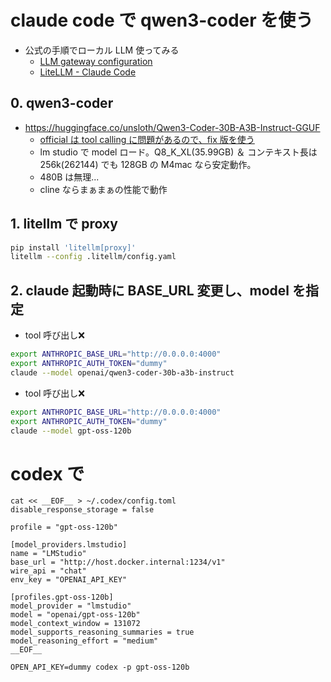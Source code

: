 # claude code で qwen3-coder を使う

- 公式の手順でローカル LLM 使ってみる
  - [LLM gateway configuration](https://docs.anthropic.com/en/docs/claude-code/llm-gateway)
  - [LiteLLM - Claude Code](https://docs.litellm.ai/docs/tutorials/claude_responses_api)

## 0. qwen3-coder

- https://huggingface.co/unsloth/Qwen3-Coder-30B-A3B-Instruct-GGUF
  - [official は tool calling に問題があるので、fix 版を使う](https://docs.unsloth.ai/basics/qwen3-coder-how-to-run-locally#tool-calling-fixes)
  - lm studio で model ロード。Q8_K_XL(35.99GB) ＆ コンテキスト長は 256k(262144) でも 128GB の M4mac なら安定動作。
  - 480B は無理...
  - cline ならまぁまぁの性能で動作

## 1. litellm で proxy

```bash
pip install 'litellm[proxy]'
litellm --config .litellm/config.yaml
```

## 2. claude 起動時に BASE_URL 変更し、model を指定

- tool 呼び出し:x:

```bash
export ANTHROPIC_BASE_URL="http://0.0.0.0:4000"
export ANTHROPIC_AUTH_TOKEN="dummy"
claude --model openai/qwen3-coder-30b-a3b-instruct
```

- tool 呼び出し:x:

```bash
export ANTHROPIC_BASE_URL="http://0.0.0.0:4000"
export ANTHROPIC_AUTH_TOKEN="dummy"
claude --model gpt-oss-120b
```

# codex で

```
cat << __EOF__ > ~/.codex/config.toml
disable_response_storage = false

profile = "gpt-oss-120b"

[model_providers.lmstudio]
name = "LMStudio"
base_url = "http://host.docker.internal:1234/v1"
wire_api = "chat"
env_key = "OPENAI_API_KEY"

[profiles.gpt-oss-120b]
model_provider = "lmstudio"
model = "openai/gpt-oss-120b"
model_context_window = 131072
model_supports_reasoning_summaries = true
model_reasoning_effort = "medium"
__EOF__

OPEN_API_KEY=dummy codex -p gpt-oss-120b
```
